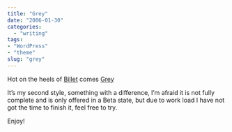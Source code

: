 ```yaml
---
title: "Grey"
date: "2006-01-30"
categories:
  - "writing"
tags:
- "WordPress"
- "theme"
slug: "grey"
---
```


Hot on the heels of [Billet](https://adamchamberlin.info/2006/01/its-a-billet/) comes [Grey](https://adamchamberlin.info)

It’s my second style, something with a difference, I’m afraid it is not fully complete and is only offered in a Beta state, but due to work load I have not got the time to finish it, feel free to try.

Enjoy!
